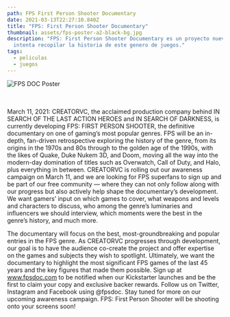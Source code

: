 ```yaml
---
path: FPS First Person Shooter Documentary
date: 2021-03-13T22:27:10.840Z
title: "FPS: First Person Shooter Documentary"
thumbnail: assets/fps-poster-a2-black-bg.jpg
description: "FPS: First Person Shooter Documentary es un proyecto nuevo que
  intenta recopilar la historia de este genero de juegos."
tags:
  - peliculas
  - juegos
---
```

![FPS DOC Poster](assets/fps-poster-a2-black-bg.jpg "FPS DOC Poster")



\
\
March 11, 2021: CREATORVC, the acclaimed production company behind IN SEARCH OF THE LAST ACTION HEROES and IN SEARCH OF DARKNESS, is currently developing FPS: FIRST PERSON SHOOTER, the definitive documentary on one of gaming’s most popular genres.
FPS will be an in-depth, fan-driven retrospective exploring the history of the genre, from its
origins in the 1970s and 80s through to the golden age of the 1990s, with the likes of Quake,
Duke Nukem 3D, and Doom, moving all the way into the modern-day domination of titles such
as Overwatch, Call of Duty, and Halo, plus everything in between.
CREATORVC is rolling out our awareness campaign on March 11, and we are looking for FPS
superfans to sign up and be part of our free community — where they can not only follow
along with our progress but also actively help shape the documentary’s development. We
want gamers’ input on which games to cover, what weapons and levels and characters to
discuss, who among the genre’s luminaries and influencers we should interview, which
moments were the best in the genre’s history, and much more.

The documentary will focus on the best, most-groundbreaking and popular entries in the FPS genre. As CREATORVC progresses through development, our goal is to have the audience co-create the project and offer expertise on the games and subjects they wish to spotlight.
Ultimately, we want the documentary to highlight the most significant FPS games of the last
45 years and the key figures that made them possible.
Sign up at www.fpsdoc.com to be notified when our Kickstarter launches and be the first
to claim your copy and exclusive backer rewards. Follow us on Twitter, Instagram and
Facebook using @fpsdoc.
Stay tuned for more on our upcoming awareness campaign. FPS: First Person Shooter will be
shooting onto your screens soon!